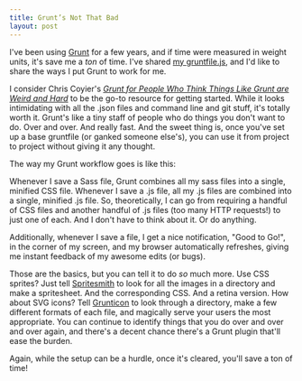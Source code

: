 ```yaml
---
title: Grunt’s Not That Bad
layout: post
---
```


I've been using [Grunt](http://gruntjs.com) for a few years, and if time were measured in weight units, it's save me a _ton_ of time. I've shared [my gruntfile.js](https://gist.github.com/joshuamilford/0a0233eed754e6bb44f0), and I'd like to share the ways I put Grunt to work for me.

I consider Chris Coyier's _[Grunt for People Who Think Things Like Grunt are Weird and Hard](https://24ways.org/2013/grunt-is-not-weird-and-hard/)_ to be the go-to resource for getting started. While it looks intimidating with all the .json files and command line and git stuff, it's totally worth it. Grunt's like a tiny staff of people who do things you don't want to do. Over and over. And really fast. And the sweet thing is, once you've set up a base gruntfile (or ganked someone else's), you can use it from project to project without giving it any thought.

The way my Grunt workflow goes is like this:

Whenever I save a Sass file, Grunt combines all my sass files into a single, minified CSS file. Whenever I save a .js file, all my .js files are combined into a single, minified .js file. So, theoretically, I can go from requiring a handful of CSS files and another handful of .js files (too many HTTP requests!) to just one of each. And I don't have to think about it. Or do anything.

Additionally, whenever I save a file, I get a nice notification, "Good to Go!", in the corner of my screen, and my browser automatically refreshes, giving me instant feedback of my awesome edits (or bugs).

Those are the basics, but you can tell it to do _so_ much more. Use CSS sprites? Just tell [Spritesmith](https://github.com/Ensighten/grunt-spritesmith) to look for all the images in a directory and make a spritesheet. And the corresponding CSS. And a retina version. How about SVG icons? Tell [Grunticon](https://github.com/filamentgroup/grunticon) to look through a directory, make a few different formats of each file, and magically serve your users the most appropriate. You can continue to identify things that you do over and over and over again, and there's a decent chance there's a Grunt plugin that'll ease the burden.

Again, while the setup can be a hurdle, once it's cleared, you'll save a ton of time!
